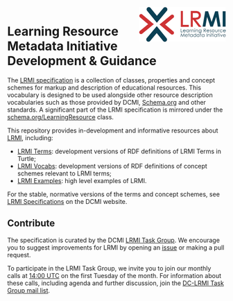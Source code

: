 <img src="images/LRMI_400w.png" align="right" width="200" height="80">

# Learning Resource Metadata Initiative Development & Guidance

The [LRMI specification](https://www.dublincore.org/specifications/lrmi/) is a collection of classes, properties and concept schemes for markup and description of educational resources. This vocabulary is designed to be used alongside other resource description vocabularies such as those provided by DCMI, [Schema.org](https://schema.org) and other standards. A significant part of the LRMI specification is mirrored under the [schema.org/LearningResource](https://schema.org/LearningResource) class.

This repository provides in-development and informative resources about [LRMI](https://www.dublincore.org/about/lrmi/), including:
* [LRMI Terms](lrmi_terms/): development versions of RDF definitions of LRMI Terms in Turtle;
* [LRMI Vocabs](lrmi_vocabs): development versions of RDF definitions of concept schemes relevant to LRMI terms;
* [LRMI Examples](lrmi_examples): high level examples of LRMI.

For the stable, normative versions of the terms and concept schemes, see [LRMI Specifications](https://www.dublincore.org/specifications/lrmi/) on the DCMI website.

## Contribute

The specification is curated by the DCMI [LRMI Task Group](https://www.dublincore.org/groups/lrmi-task-group/). We encourage you to suggest improvements for LRMI by opening an [issue](https://github.com/dcmi/lrmi/issues/new/choose) or making a pull request.

To participate in the LRMI Task Group, we invite you to join our monthly calls at [14:00 UTC](https://www.timeanddate.com/worldclock/converter.html?iso=20210601T140000&p1=224&p2=220&p3=64&p4=179&p5=304&p6=37&p7=5197) on the first Tuesday of the month. For information about these calls, including agenda and further discussion, join the [DC-LRMI Task Group mail list](https://www.jiscmail.ac.uk/cgi-bin/webadmin?A0=DC-LRMI).
